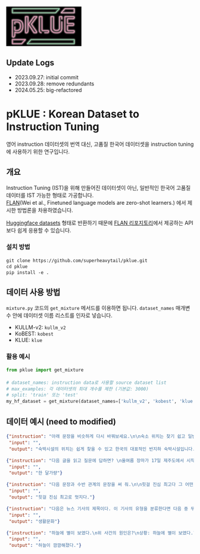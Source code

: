 <p align="left" width="100%">
<img src="pklue/assets/logo.png" alt="NLP Logo" style="width: 40%;">
</p>

## Update Logs

- 2023.09.27: initial commit
- 2023.09.28: remove redundants
- 2024.05.25: big-refactored


# pKLUE : Korean Dataset to Instruction Tuning

영어 instruction 데이터셋의 번역 대신, 고품질 한국어 데이터셋을 instruction tuning에 사용하기 위한 연구입니다.  



## 개요

Instruction Tuning (IST)을 위해 만들어진 데이터셋이 아닌, 일반적인 한국어 고품질 데이터를 IST 가능한 형태로 가공합니다.  
[FLAN](https://arxiv.org/abs/2109.01652)(Wei et al., Finetuned language models are zero-shot learners.)
에서 제시한 방법론을 차용하였습니다.

[Huggingface datasets](https://huggingface.co/docs/datasets/index) 형태로 반환하기 때문에 
[FLAN 리포지토리](https://github.com/google-research/FLAN)에서 제공하는 API보다 쉽게 응용할 수 있습니다.

### 설치 방법
```shell
git clone https://github.com/superheavytail/pklue.git
cd pklue
pip install -e . 
```

## 데이터 사용 방법
`mixture.py` 코드의 `get_mixture` 메서드를 이용하면 됩니다.
`dataset_names` 매개변수 안에 데이터셋 이름 리스트를 인자로 넣습니다.
- KULLM-v2: `kullm_v2`
- KoBEST: `kobest`
- KLUE: `klue`
### 활용 예시
```python
from pklue import get_mixture

# dataset_names: instruction data로 사용할 source dataset list
# max_examples: 각 데이터셋의 최대 개수를 제한 (기본값: 3000)
# split: 'train' 또는 'test'
my_hf_dataset = get_mixture(dataset_names=['kullm_v2', 'kobest', 'klue'], max_examples=3000, split='train')
```

## 데이터 예시 (need to modified)
```json
{"instruction": "아래 문장을 비슷하게 다시 바꿔보세요.\n\n숙소 위치는 찾기 쉽고 일반적인 한국의 반지하 숙소입니다.\n",
 "input": "",
 "output": "숙박시설의 위치는 쉽게 찾을 수 있고 한국의 대표적인 반지하 숙박시설입니다."}
```
```json
{"instruction": "다음 글을 읽고 질문에 답하면? \n올여름 장마가 17일 제주도에서 시작됐다. 서울 등 중부지방은 예년보다 사나흘 정도 늦은 이달 말께 장마가 시작될 전망이다.17일 기상청에 따르면 제주도 남쪽 먼바다에 있는 장마전선의 영향으로 이날 제주도 산간 및 내륙지역에 호우주의보가 내려지면서 곳곳에 100㎜에 육박하는 많은 비가 내렸다. 제주의 장마는 평년보다 2~3일, 지난해보다는 하루 일찍 시작됐다. 장마는 고온다습한 북태평양 기단과 한랭 습윤한 오호츠크해 기단이 만나 형성되는 장마전선에서 내리는 비를 뜻한다.장마전선은 18일 제주도 먼 남쪽 해상으로 내려갔다가 20일께 다시 북상해 전남 남해안까지 영향을 줄 것으로 보인다. 이에 따라 20~21일 남부지방에도 예년보다 사흘 정도 장마가 일찍 찾아올 전망이다. 그러나 장마전선을 밀어올리는 북태평양 고기압 세력이 약해 서울 등 중부지방은 평년보다 사나흘가량 늦은 이달 말부터 장마가 시작될 것이라는 게 기상청의 설명이다. 장마전선은 이후 한 달가량 한반도 중남부를 오르내리며 곳곳에 비를 뿌릴 전망이다. 최근 30년간 평균치에 따르면 중부지방의 장마 시작일은 6월24~25일이었으며 장마기간은 32일, 강수일수는 17.2일이었다.기상청은 올해 장마기간의 평균 강수량이 350~400㎜로 평년과 비슷하거나 적을 것으로 내다봤다. 브라질 월드컵 한국과 러시아의 경기가 열리는 18일 오전 서울은 대체로 구름이 많이 끼지만 비는 오지 않을 것으로 예상돼 거리 응원에는 지장이 없을 전망이다.\n\n\n북태평양 기단과 오호츠크해 기단이 만나 국내에 머무르는 기간은?\n",
 "input": "",
 "output": "한 달가량"}
```
```json
{"instruction": "다음 문장과 수반 관계의 문장을 써 줘.\n\n힛걸 진심 최고다 그 어떤 히어로보다 멋지다",
 "input": "",
 "output": "힛걸 진심 최고로 멋지다."}
```
```json
{"instruction": "다음은 뉴스 기사의 제목이다. 이 기사의 유형을 분류한다면 다음 중 무엇인가?\n제목: 유튜브 내달 2일까지 크리에이터 지원 공간 운영\n선택지:\n - IT과학\n - 경제\n - 사회\n - 생활문화\n - 세계\n - 스포츠\n - 정치",
 "input": "",
 "output": "생활문화"}
```
```json
{"instruction": "하늘에 별이 보였다.\n위 사건의 원인은?\n상황: 하늘에 별이 보였다.\n선택지:\n - 환한 낮이 되었다.\n - 하늘이 깜깜해졌다.",
 "input": "",
 "output": "하늘이 깜깜해졌다."}
```
